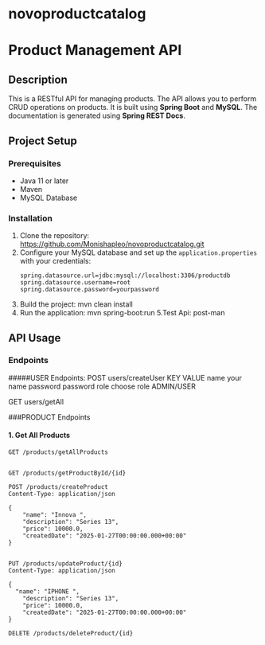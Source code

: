 # novoproductcatalog
# Product Management API

## Description

This is a RESTful API for managing products. The API allows you to perform CRUD operations on products. It is built using **Spring Boot** and **MySQL**. The documentation is generated using **Spring REST Docs**.
## Project Setup

### Prerequisites

- Java 11 or later
- Maven 
- MySQL Database

### Installation

1. Clone the repository: https://github.com/Monishapleo/novoproductcatalog.git
2. Configure your MySQL database and set up the `application.properties` with your credentials:
    ```properties
    spring.datasource.url=jdbc:mysql://localhost:3306/productdb
    spring.datasource.username=root
    spring.datasource.password=yourpassword
3. Build the project:
  mvn clean install
4. Run the application:
   mvn spring-boot:run
5.Test Api: post-man

## API Usage

### Endpoints
#####USER Endpoints:
POST users/createUser
KEY          VALUE
name         your name
password     password
role         choose role ADMIN/USER

GET users/getAll


###PRODUCT Endpoints
#### 1. Get All Products
```http
GET /products/getAllProducts


GET /products/getProductById/{id}

POST /products/createProduct
Content-Type: application/json

{
    "name": "Innova ",
    "description": "Series 13",
    "price": 10000.0,
    "createdDate": "2025-01-27T00:00:00.000+00:00"
}


PUT /products/updateProduct/{id}
Content-Type: application/json

{
  "name": "IPHONE ",
    "description": "Series 13",
    "price": 10000.0,
    "createdDate": "2025-01-27T00:00:00.000+00:00"
}

DELETE /products/deleteProduct/{id}

